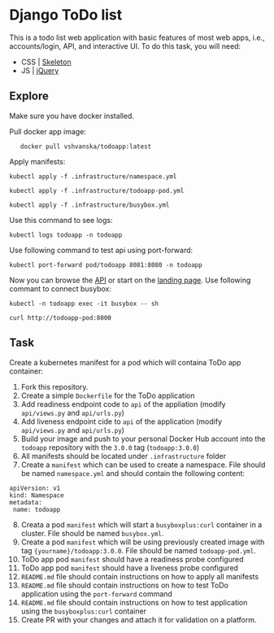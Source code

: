 # Django ToDo list

This is a todo list web application with basic features of most web apps, i.e., accounts/login, API, and interactive UI. To do this task, you will need:

- CSS | [Skeleton](http://getskeleton.com/)
- JS  | [jQuery](https://jquery.com/)

## Explore

Make sure you have docker installed.

Pull docker app image:

```angular2html
   docker pull vshvanska/todoapp:latest
```

Apply manifests:

```angular2html
kubectl apply -f .infrastructure/namespace.yml
```
```
kubectl apply -f .infrastructure/todoapp-pod.yml
```
```
kubectl apply -f .infrastructure/busybox.yml
```

Use this command to see logs:

```angular2html
kubectl logs todoapp -n todoapp
```

Use following command to test api using port-forward:
```angular2html
kubectl port-forward pod/todoapp 8081:8080 -n todoapp
```
Now you can browse the [API](http://localhost:8000/api/) or start on the [landing page](http://localhost:8000/).
 Use following commant to connect busybox:
```angular2html
kubectl -n todoapp exec -it busybox -- sh
```
```angular2html
curl http://todoapp-pod:8000
```

## Task

Create a kubernetes manifest for a pod which will containa ToDo app container:

1. Fork this repository.
1. Create a simple `Dockerfile` for the ToDo application
7. Add readiness endpoint code to `api` of the appliation (modify `api/views.py` and `api/urls.py`)
1. Add liveness endpoint cide to `api` of the application (modify `api/views.py` and `api/urls.py`)
1. Build your image and push to your personal Docker Hub account into the `todoapp` repository with the `3.0.0` tag (`todoapp:3.0.0`)
1. All manifests should be located under `.infrastructure` folder
1. Create a `manifest` which can be used to create a namespace. File should be named `namespace.yml` and should contain the following content:
```
apiVersion: v1
kind: Namespace
metadata:
 name: todoapp
```
8. Creata a pod `manifest` which will start a `busyboxplus:curl` container in a cluster. File should be named `busybox.yml`.
1. Create a pod `manifest` which will be using previously created image with tag `{yourname}/todoapp:3.0.0`. File should be named `todoapp-pod.yml`.
1. ToDo app pod `manifest` should have a readiness probe configured
1. ToDo app pod `manifest` should have a liveness probe configured
1. `README.md` file should contain instructions on how to apply all manifests
1. `README.md` file should contain instructions on how to test ToDo application using the `port-forward` command
1. `README.md` file should contain instructions on how to test application using the
`busyboxplus:curl` container
1. Create PR with your changes and attach it for validation on a platform.

